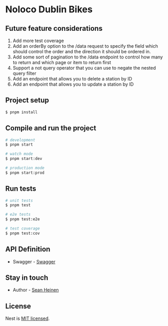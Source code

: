 # Noloco Dublin Bikes

## Future feature considerations

1. Add more test coverage
2. Add an orderBy  option to the /data  request to specify the field which should control the order and the direction it should be ordered in.
3. Add some sort of pagination to the /data  endpoint to control how many to return and which page or item to return first
4. Support a not query operator that you can use to negate the nested query filter
5. Add an endpoint that allows you to delete a station by ID
6. Add an endpoint that allows you to update a station by ID


## Project setup

```bash
$ pnpm install
```

## Compile and run the project

```bash
# development
$ pnpm start

# watch mode
$ pnpm start:dev

# production mode
$ pnpm start:prod
```

## Run tests

```bash
# unit tests
$ pnpm test

# e2e tests
$ pnpm test:e2e

# test coverage
$ pnpm test:cov
```

## API Definition

- Swagger  - [Swagger](http://localhost:3000/api)

## Stay in touch

- Author - [Sean Heinen](https://www.linkedin.com/in/seanheinen)
## License

Nest is [MIT licensed](https://github.com/nestjs/nest/blob/master/LICENSE).
